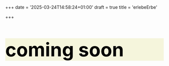 +++
date = '2025-03-24T14:58:24+01:00'
draft = true
title = 'erlebeErbe'

+++
<!-- Add platform-description  -->

<p style="color: black; background-color: beige; font-size: 60px; font-weight: bold;"> coming soon </p>
